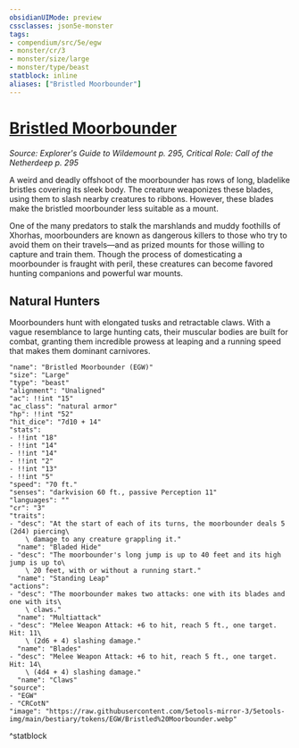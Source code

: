 ```yaml
---
obsidianUIMode: preview
cssclasses: json5e-monster
tags:
- compendium/src/5e/egw
- monster/cr/3
- monster/size/large
- monster/type/beast
statblock: inline
aliases: ["Bristled Moorbounder"]
---
```

# [Bristled Moorbounder](Mechanics\bestiary\beast/bristled-moorbounder-egw.md)
*Source: Explorer's Guide to Wildemount p. 295, Critical Role: Call of the Netherdeep p. 295*  

A weird and deadly offshoot of the moorbounder has rows of long, bladelike bristles covering its sleek body. The creature weaponizes these blades, using them to slash nearby creatures to ribbons. However, these blades make the bristled moorbounder less suitable as a mount.

One of the many predators to stalk the marshlands and muddy foothills of Xhorhas, moorbounders are known as dangerous killers to those who try to avoid them on their travels—and as prized mounts for those willing to capture and train them. Though the process of domesticating a moorbounder is fraught with peril, these creatures can become favored hunting companions and powerful war mounts.

## Natural Hunters

Moorbounders hunt with elongated tusks and retractable claws. With a vague resemblance to large hunting cats, their muscular bodies are built for combat, granting them incredible prowess at leaping and a running speed that makes them dominant carnivores.

```statblock
"name": "Bristled Moorbounder (EGW)"
"size": "Large"
"type": "beast"
"alignment": "Unaligned"
"ac": !!int "15"
"ac_class": "natural armor"
"hp": !!int "52"
"hit_dice": "7d10 + 14"
"stats":
- !!int "18"
- !!int "14"
- !!int "14"
- !!int "2"
- !!int "13"
- !!int "5"
"speed": "70 ft."
"senses": "darkvision 60 ft., passive Perception 11"
"languages": ""
"cr": "3"
"traits":
- "desc": "At the start of each of its turns, the moorbounder deals 5 (2d4) piercing\
    \ damage to any creature grappling it."
  "name": "Bladed Hide"
- "desc": "The moorbounder's long jump is up to 40 feet and its high jump is up to\
    \ 20 feet, with or without a running start."
  "name": "Standing Leap"
"actions":
- "desc": "The moorbounder makes two attacks: one with its blades and one with its\
    \ claws."
  "name": "Multiattack"
- "desc": "Melee Weapon Attack: +6 to hit, reach 5 ft., one target. Hit: 11\
    \ (2d6 + 4) slashing damage."
  "name": "Blades"
- "desc": "Melee Weapon Attack: +6 to hit, reach 5 ft., one target. Hit: 14\
    \ (4d4 + 4) slashing damage."
  "name": "Claws"
"source":
- "EGW"
- "CRCotN"
"image": "https://raw.githubusercontent.com/5etools-mirror-3/5etools-img/main/bestiary/tokens/EGW/Bristled%20Moorbounder.webp"
```
^statblock